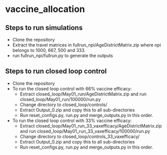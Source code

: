 # vaccine_allocation
## Steps to run simulations
* Clone the repository
* Extract the travel matrices in fullrun_npi/AgeDistrictMatrix.zip where npi belongs to 1000, 667, 500 and 333.
* run fullrun_npi/fullrun.py to generate the outputs

## Steps to run closed loop control
* Clone the repository
* To run the closed loop control with 66% vaccine efficacy:
  * Extract closed_loop/May01_run/AgeDistrictMatrix.zip and run closed_loop/May01_run/100000/run.py
  * Change directory to closed_loop/controls/
  * Extract Output_0.zip and copy this to all sub-directories
  * Run reset_configs.py, run.py and merge_outputs.py in this order.
* To run the closed loop control with 33% vaccine efficacy:
  * Extract closed_loop/May01_run_33_vaxefficacy/AgeDistrictMatrix.zip and run closed_loop/May01_run_33_vaxefficacy/100000/run.py
  * Change directory to closed_loop/controls_33_vaxefficacy/
  * Extract Output_0.zip and copy this to all sub-directories
  * Run reset_configs.py, run.py and merge_outputs.py in this order.
